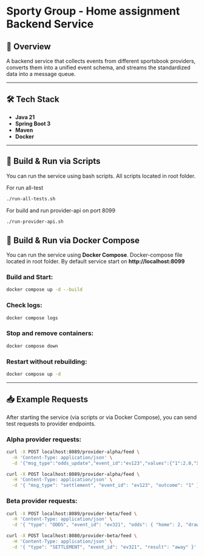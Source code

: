 # Sporty Group - Home assignment Backend Service

## 📌 Overview

A backend service that collects events from different sportsbook providers, converts them into a unified event schema, and streams the standardized data into a message queue.

---
## 🛠 Tech Stack
- **Java 21**
- **Spring Boot 3**
- **Maven**
- **Docker**
---

## 🚀 Build & Run via Scripts
You can run the service using bash scripts. 
All scripts located in root folder.

For run all-test 

```bash
./run-all-tests.sh
```

For build and run provider-api on port 8099
```bash
./run-provider-api.sh
```

## 🐳 Build & Run via Docker Compose
You can run the service using **Docker Compose**.
Docker-compose file located in root folder. By default service start on **http://localhost:8099**

### Build and Start:
```bash
docker compose up -d --build
```

### Check logs:
```bash
docker compose logs
```

### Stop and remove containers:
```bash
docker compose down
```

### Restart without rebuilding:
```bash
docker compose up -d
```
---
## 📥 Example Requests

After starting the service (via scripts or via Docker Compose), you can send test requests to provider endpoints.

### Alpha provider requests:

```bash
curl -X POST localhost:8089/provider-alpha/feed \
  -H 'Content-Type: application/json' \
  -d '{"msg_type":"odds_update","event_id":"ev123","values":{"1":2.0,"X":3.1,"2":3.8}}'
```

```bash
curl -X POST localhost:8089/provider-alpha/feed \
  -H 'Content-Type: application/json' \
  -d '{ "msg_type": "settlement", "event_id": "ev123", "outcome": "1" }'
```

### Beta provider requests:
```bash
curl -X POST localhost:8089/provider-beta/feed \
  -H 'Content-Type: application/json' \
  -d '{ "type": "ODDS", "event_id": "ev321", "odds": { "home": 2, "draw": 1.1, "away": 4.0 }}'
```
```bash
curl -X POST localhost:8080/provider-beta/feed \
  -H 'Content-Type: application/json' \
  -d '{ "type": "SETTLEMENT", "event_id": "ev321", "result": "away" }'
```
